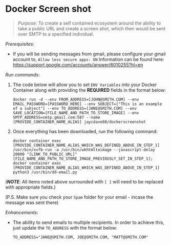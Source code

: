 # Docker Screen shot
> *Purpose*: To create a self contained ecosystem around the ability to take a public URL and create a screen shot, which then would be sent over SMTP to a specified individual. 

_Prerequisites_:
* If you will be sending messages from gmail, please configure your gmail account to, `Allow less secure apps: ON` Information can be found here: https://support.google.com/accounts/answer/6010255?hl=en

_Run commands_:

1. The code below will allow you to set `ENV Variables` into your Docker Container along with providing the **REQUIRED** fields in the format below:

    ```docker run -d --env FROM_ADDRESS=[JOHN@SMITH.COM] --env EMAIL_PASSWORD=[PASSWORD_HERE] --env SUBJECT=["This is an example of a subject"] --env TO_ADDRESS=[JANE@SMITH.COM] --env SAVE_LOCATION=[FILE_NAME_AND_PATH_TO_STORE_IMAGE] --env SMTP_ADDRESS=smtp.gmail.com:587 --name [PROVIDE_CONTAINER_NAME_ALIAS] jaycdave88/dockerscreenshot```

2. Once everything has been downloaded, run the following command:

    ```docker container exec [PROVIDE_CONTAINER_NAME_ALIAS_WHICH_WAS_DEFINED_ABOVE_IN_STEP_1] /usr/bin/xvfb-run -a /usr/bin/wkhtmltoimage --javascript-delay 20000 "[LINK_TO_PUBLIC_URL]" [FILE_NAME_AND_PATH_TO_STORE_IMAGE_PREVIOUSLY_SET_IN_STEP_1]; docker container exec [PROVIDE_CONTAINER_NAME_ALIAS_WHICH_WAS_DEFINED_ABOVE_IN_STEP_1] python3 /usr/bin/dd-email.py```
    
(***NOTE***: All items noted above surrounded with `[ ]` will need to be replaced with appropriate fields.)

(P.S. Make sure you check your `Spam` folder for your email - incase the message was sent there)

_Enhancements_: 

* The ability to send emails to multiple recipients. In order to achieve this, just update the `TO_ADDRESS` with the format below:

    ```TO_ADDRESS="JANE@SMITH.COM, JOE@SMITH.COM, "MATT@SMITH.COM" ```